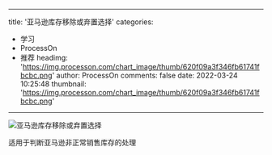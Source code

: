 
---
title: '亚马逊库存移除或弃置选择'
categories: 
 - 学习
 - ProcessOn
 - 推荐
headimg: 'https://img.processon.com/chart_image/thumb/620f09a3f346fb61741fbcbc.png'
author: ProcessOn
comments: false
date: 2022-03-24 10:25:48
thumbnail: 'https://img.processon.com/chart_image/thumb/620f09a3f346fb61741fbcbc.png'
---

<div>   
<img class="thumb" alt="亚马逊库存移除或弃置选择" src="https://img.processon.com/chart_image/thumb/620f09a3f346fb61741fbcbc.png" referrerpolicy="no-referrer">
<p>适用于判断亚马逊非正常销售库存的处理</p>  
</div>
            